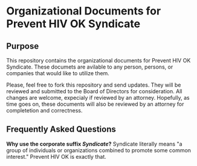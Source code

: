 # Organizational Documents for Prevent HIV OK Syndicate

## Purpose

This repository contains the organizational documents for Prevent HIV OK Syndicate. These documets are avilable to any person, persons, or companies that would like to utilize them.

Please, feel free to fork this repository and send updates. They will be reviewed and submitted to the Board of Directors for consideration. All changes are welcome, expecialy if reviewed by an attorney. Hopefully, as time goes on, these documents will also be reviewed by an attorney for completetion and correctness.

## Frequently Asked Questions

**Why use the corporate suffix _Syndicate_?**
Syndicate literally means "a group of individuals or organizations combined to promote some common interest." Prevent HIV OK is exactly that.
